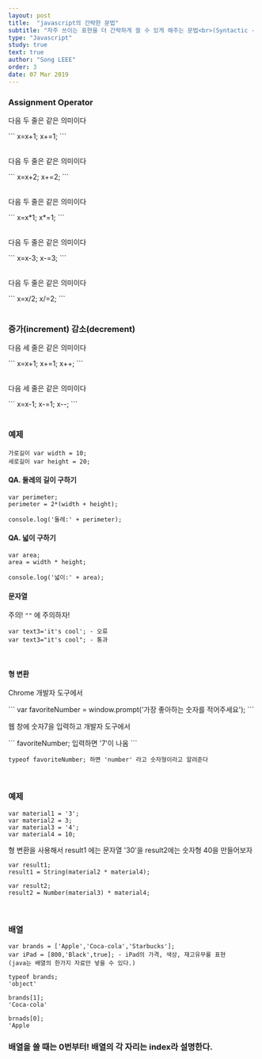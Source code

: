 ```yaml
---
layout: post
title:  "javascript의 간략한 문법"
subtitle: "자주 쓰이는 표현을 더 간략하게 쓸 수 있게 해주는 문법<br>(Syntactic - 문법적인 Sugar - 설탕)"
type: "Javascript"
study: true
text: true
author: "Song LEEE"
order: 3
date: 07 Mar 2019
---
```


### Assignment Operator

<p>다음 두 줄은 같은 의미이다</p>
```
x=x+1;
x+=1;
```
<br>
<br>

<p>다음 두 줄은 같은 의미이다</p>
```
x=x+2;
x+=2;
```
<br>
<br>

<p>다음 두 줄은 같은 의미이다</p>
```
x=x*1;
x*=1;
```
<br>
<br>

<p>다음 두 줄은 같은 의미이다</p>
```
x=x-3;
x-=3;
```
<br>
<br>

<p>다음 두 줄은 같은 의미이다</p>
```
x=x/2;
x/=2;
```
<br>
<br>

### 증가(increment) 감소(decrement)

<p>다음 세 줄은 같은 의미이다</p>
```
x=x+1;
x+=1;
x++;
```
<br>
<br>

<p>다음 세 줄은 같은 의미이다</p>
```
x=x-1;
x-=1;
x--;
```
<br>
<br>

### 예제

```
가로길이 var width = 10;
세로길이 var height = 20;
```

#### QA. 둘레의 길이 구하기

```
var perimeter;
perimeter = 2*(width + height);

console.log('둘레:' + perimeter);
```

#### QA. 넓이 구하기

```
var area;
area = width * height;

console.log('넓이:' + area);
```

#### 문자열

<p>주의! <code>""</code> 에 주의하자!</p>

```
var text3='it's cool'; - 오류
var text3="it's cool"; - 통과
```

<br>

#### 형 변환

<p>Chrome 개발자 도구에서</p>
```
var favoriteNumber = window.prompt('가장 좋아하는 숫자를 적어주세요');
```
<br>
<p>웹 창에 숫자7을 입력하고 개발자 도구에서</p>
```
favoriteNumber; 입력하면 '7'이 나옴
```

```
typeof favoriteNumber; 하면 'number' 라고 숫자형이라고 알려준다
```

<br>

### 예제

```
var material1 = '3';
var material2 = 3;
var material3 = '4';
var material4 = 10;
```
<p>형 변환을 사용해서 result1 에는 문자열 '30'을 result2에는 숫자형 40을 만들어보자</p>


```
var result1;
result1 = String(material2 * material4);

var result2;
result2 = Number(material3) * material4;    

```

<br>

### 배열

```
var brands = ['Apple','Coca-cola','Starbucks'];
var iPad = [800,'Black',true]; - iPad의 가격, 색상, 재고유무를 표현 
(java는 배열의 한가지 자료만 넣을 수 있다.)

typeof brands;
'object'

brands[1];
'Coca-cola'

brnads[0];
'Apple
```

### 배열을 쓸 때는 0번부터! 배열의 각 자리는 index라 설명한다.